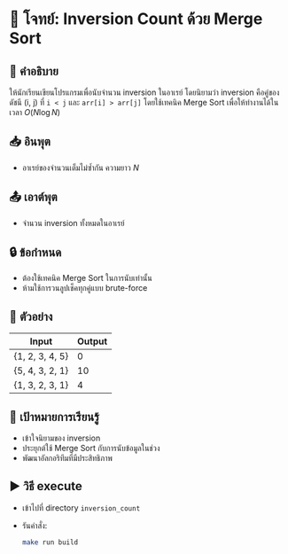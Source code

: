 # 📘 โจทย์: Inversion Count ด้วย Merge Sort

## 🧠 คำอธิบาย

ให้นักเรียนเขียนโปรแกรมเพื่อนับจำนวน inversion ในอาเรย์ โดยนิยามว่า inversion คือคู่ของดัชนี (i, j) ที่ `i < j` และ `arr[i] > arr[j]` โดยใช้เทคนิค Merge Sort เพื่อให้ทำงานได้ในเวลา $O(N \log N)$

## 📥 อินพุต

* อาเรย์ของจำนวนเต็มไม่ซ้ำกัน ความยาว $N$

## 📤 เอาต์พุต

* จำนวน inversion ทั้งหมดในอาเรย์

## 🔒 ข้อกำหนด

* ต้องใช้เทคนิค Merge Sort ในการนับเท่านั้น
* ห้ามใช้การวนลูปเช็คทุกคู่แบบ brute-force

## 🧪 ตัวอย่าง

| Input           | Output |
| --------------- | ------ |
| {1, 2, 3, 4, 5} | 0      |
| {5, 4, 3, 2, 1} | 10     |
| {1, 3, 2, 3, 1} | 4      |

## 🎯 เป้าหมายการเรียนรู้

* เข้าใจนิยามของ inversion
* ประยุกต์ใช้ Merge Sort กับการนับข้อมูลในช่วง
* พัฒนาอัลกอริทึมที่มีประสิทธิภาพ

## ▶️ วิธี execute

* เข้าไปที่ directory `inversion_count`
* รันคำสั่ง:

  ```bash
  make run build
  ```
